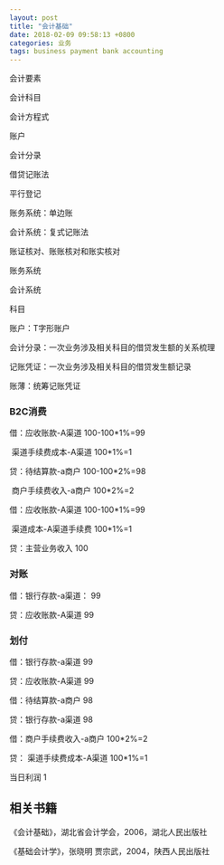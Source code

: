 ```yaml
---
layout: post
title: "会计基础"
date: 2018-02-09 09:58:13 +0800
categories: 业务
tags: business payment bank accounting
---
```


会计要素

会计科目

会计方程式

账户

会计分录

借贷记账法

平行登记


账务系统：单边账

会计系统：复式记账法



账证核对、账账核对和账实核对

账务系统

会计系统

科目

账户：T字形账户

会计分录：一次业务涉及相关科目的借贷发生额的关系梳理

记账凭证：一次业务涉及相关科目的借贷发生额记录

账薄：统筹记账凭证



### B2C消费

借：应收账款-A渠道	100-100*1%=99

​	渠道手续费成本-A渠道	100*1%=1

贷：待结算款-a商户	100-100*2%=98

​	商户手续费收入-a商户	100*2%=2



借：应收账款-A渠道	100-100*1%=99

​	渠道成本-A渠道手续费	100*1%=1

贷：主营业务收入	100



### 对账

借：银行存款-a渠道：	99

贷：应收账款-A渠道 	99



### 划付
借：银行存款-a渠道	99

贷：应收账款-A渠道	99

借：待结算款-a商户	98

贷：银行存款-a渠道	98

借：商户手续费收入-a商户	100*2%=2

贷：	渠道手续费成本-A渠道	100*1%=1

   当日利润	1


## 相关书籍

《会计基础》，湖北省会计学会，2006，湖北人民出版社

《基础会计学》，张晓明 贾宗武，2004，陕西人民出版社